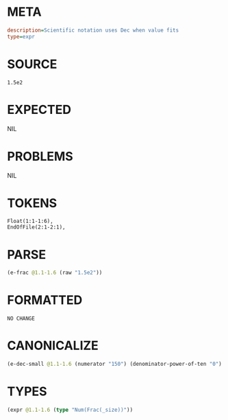 # META
~~~ini
description=Scientific notation uses Dec when value fits
type=expr
~~~
# SOURCE
~~~roc
1.5e2
~~~
# EXPECTED
NIL
# PROBLEMS
NIL
# TOKENS
~~~zig
Float(1:1-1:6),
EndOfFile(2:1-2:1),
~~~
# PARSE
~~~clojure
(e-frac @1.1-1.6 (raw "1.5e2"))
~~~
# FORMATTED
~~~roc
NO CHANGE
~~~
# CANONICALIZE
~~~clojure
(e-dec-small @1.1-1.6 (numerator "150") (denominator-power-of-ten "0") (value "150"))
~~~
# TYPES
~~~clojure
(expr @1.1-1.6 (type "Num(Frac(_size))"))
~~~
